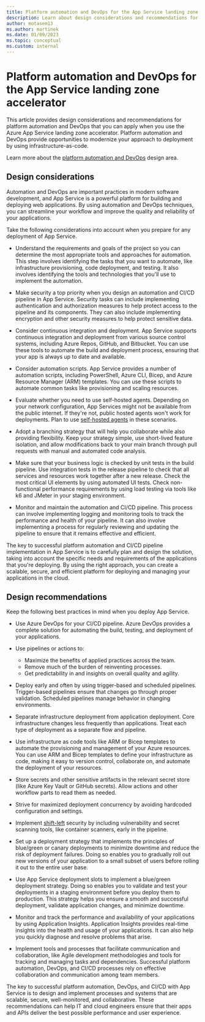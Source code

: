 ```yaml
---
title: Platform automation and DevOps for the App Service landing zone accelerator
description: Learn about design considerations and recommendations for platform automation and DevOps in the Azure App Service landing zone accelerator.
author: motasem13
ms.author: martinek
ms.date: 01/09/2023
ms.topic: conceptual
ms.custom: internal
---
```


# Platform automation and DevOps for the App Service landing zone accelerator

This article provides design considerations and recommendations for platform automation and DevOps that you can apply when you use the Azure App Service landing zone accelerator. Platform automation and DevOps provide opportunities to modernize your approach to deployment by using infrastructure-as-code.

Learn more about the [platform automation and DevOps](../../../ready/landing-zone/design-area/platform-automation-devops.md) design area.

## Design considerations

Automation and DevOps are important practices in modern software development, and App Service is a powerful platform for building and deploying web applications. By using automation and DevOps techniques, you can streamline your workflow and improve the quality and reliability of your applications.

Take the following considerations into account when you prepare for any deployment of App Service.

- Understand the requirements and goals of the project so you can determine the most appropriate tools and approaches for automation. This step involves identifying the tasks that you want to automate, like infrastructure provisioning, code deployment, and testing. It also involves identifying the tools and technologies that you'll use to implement the automation.
- Make security a top priority when you design an automation and CI/CD pipeline in App Service. Security tasks can include implementing authentication and authorization measures to help protect access to the pipeline and its components. They can also include implementing encryption and other security measures to help protect sensitive data.
- Consider continuous integration and deployment. App Service supports continuous integration and deployment from various source control systems, including Azure Repos, GitHub, and Bitbucket. You can use these tools to automate the build and deployment process, ensuring that your app is always up to date and available.
- Consider automation scripts. App Service provides a number of automation scripts, including PowerShell, Azure CLI, Bicep, and Azure Resource Manager (ARM) templates. You can use these scripts to automate common tasks like provisioning and scaling resources.
- Evaluate whether you need to use self-hosted agents. Depending on your network configuration, App Services might not be available from the public internet. If they're not, public hosted agents won't work for deployments. Plan to use [self-hosted agents](https://azure.github.io/AppService/2021/01/04/deploying-to-network-secured-sites.html) in these scenarios.
- Adopt a branching strategy that will help you collaborate while also providing flexibility. Keep your strategy simple, use short-lived feature isolation, and allow modifications back to your main branch through pull requests with manual and automated code analysis.
- Make sure that your business logic is checked by unit tests in the build pipeline. Use integration tests in the release pipeline to check that all services and resources work together after a new release. Check the most critical UI elements by using automated UI tests. Check non-functional performance requirements by using load testing via tools like k6 and JMeter in your staging environment.

- Monitor and maintain the automation and CI/CD pipeline. This process can involve implementing logging and monitoring tools to track the performance and health of your pipeline. It can also involve implementing a process for regularly reviewing and updating the pipeline to ensure that it remains effective and efficient.

The key to successful platform automation and CI/CD pipeline implementation in App Service is to carefully plan and design the solution, taking into account the specific needs and requirements of the applications that you're deploying. By using the right approach, you can create a scalable, secure, and efficient platform for deploying and managing your applications in the cloud.

## Design recommendations

Keep the following best practices in mind when you deploy App Service.

- Use Azure DevOps for your CI/CD pipeline. Azure DevOps provides a complete solution for automating the build, testing, and deployment of your applications.

- Use pipelines or actions to:
    - Maximize the benefits of applied practices across the team.
    - Remove much of the burden of reinventing processes.
    - Get predictability in and insights on overall quality and agility.
- Deploy early and often by using trigger-based and scheduled pipelines. Trigger-based pipelines ensure that changes go through proper validation. Scheduled pipelines manage behavior in changing environments.
- Separate infrastructure deployment from application deployment. Core infrastructure changes less frequently than applications. Treat each type of deployment as a separate flow and pipeline.
- Use infrastructure as code tools like ARM or Bicep templates to automate the provisioning and management of your Azure resources. You can use ARM and Bicep templates to define your infrastructure as code, making it easy to version control, collaborate on, and automate the deployment of your resources.

- Store secrets and other sensitive artifacts in the relevant secret store (like Azure Key Vault or GitHub secrets). Allow actions and other workflow parts to read them as needed.
-  Strive for maximized deployment concurrency by avoiding hardcoded configuration and settings.
-  Implement [shift-left](/azure/devops/learn/devops-at-microsoft/shift-left-make-testing-fast-reliable) security by including vulnerability and secret scanning tools, like container scanners, early in the pipeline.
-  Set up a deployment strategy that implements the principles of blue/green or canary deployments to minimize downtime and reduce the risk of deployment failures. Doing so enables you to gradually roll out new versions of your application to a small subset of users before rolling it out to the entire user base.
-  Use App Service deployment slots to implement a blue/green deployment strategy. Doing so enables you to validate and test your deployments in a staging environment before you deploy them to production. This strategy helps you ensure a smooth and successful deployment, validate application changes, and minimize downtime.
- Monitor and track the performance and availability of your applications by using Application Insights. Application Insights provides real-time insights into the health and usage of your applications. It can also help you quickly diagnose and resolve problems that arise.

- Implement tools and processes that facilitate communication and collaboration, like Agile development methodologies and tools for tracking and managing tasks and dependencies. Successful platform automation, DevOps, and CI/CD processes rely on effective collaboration and communication among team members.

The key to successful platform automation, DevOps, and CI/CD with App Service is to design and implement processes and systems that are scalable, secure, well-monitored, and collaborative. These recommendations can help IT and cloud engineers ensure that their apps and APIs deliver the best possible performance and user experience.